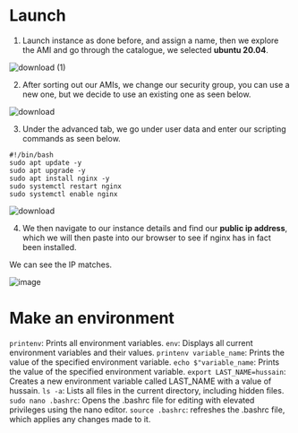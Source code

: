 # Launch

1. Launch instance as done before, and assign a name, then we explore the AMI and go through the catalogue, we selected **ubuntu 20.04**.


![download (1)](https://user-images.githubusercontent.com/129314018/232080098-aad120bb-1dd1-4b4a-abd3-ace9236bb81d.png)

2. After sorting out our AMIs, we change our security group, you can use a new one, but we decide to use an existing one as seen below.


![download](https://user-images.githubusercontent.com/129314018/232080162-ae80fa5b-2a4a-44e2-ab4e-318ca0b7f3f2.png)

3. Under the advanced tab, we go under user data and enter our scripting commands as seen below. 

```
#!/bin/bash 
sudo apt update -y 
sudo apt upgrade -y 
sudo apt install nginx -y 
sudo systemctl restart nginx 
sudo systemctl enable nginx
```

![download](https://user-images.githubusercontent.com/129314018/232080187-6a725125-3265-40ce-82b7-8023de7a2fe5.png)

4. We then navigate to our instance details and find our **public ip address**, which we will then paste into our browser to see if nginx has in fact been installed.

We can see the IP matches.

![image](https://user-images.githubusercontent.com/129314018/232084554-c201a1d4-e3a2-4ae0-9378-c5aa1028fa01.png)


# Make an environment

`printenv`: Prints all environment variables.
`env`: Displays all current environment variables and their values.
`printenv variable_name`: Prints the value of the specified environment variable.
`echo $"variable_name`: Prints the value of the specified environment variable.
`export LAST_NAME=hussain`: Creates a new environment variable called LAST_NAME with a value of hussain.
`ls -a`: Lists all files in the current directory, including hidden files.
`sudo nano .bashrc`: Opens the .bashrc file for editing with elevated privileges using the nano editor.
`source .bashrc`: refreshes the .bashrc file, which applies any changes made to it.




